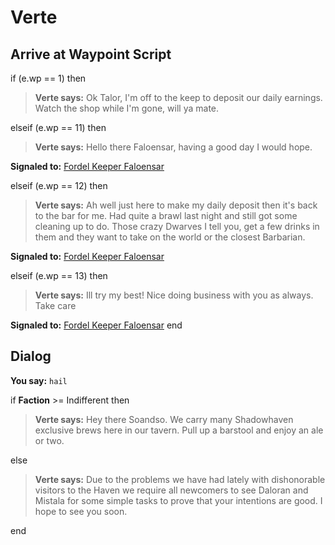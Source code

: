 # Verte


## Arrive at Waypoint Script

if (e.wp == 1) then


>**Verte says:** Ok Talor, I'm off to the keep to deposit our daily earnings. Watch the shop while I'm gone, will ya mate.

elseif (e.wp == 11) then


>**Verte says:** Hello there Faloensar, having a good day I would hope.


**Signaled to:**  [Fordel Keeper Faloensar](/npc/150286)

elseif (e.wp == 12) then


>**Verte says:** Ah well just here to make my daily deposit then it's back to the bar for me. Had quite a brawl last night and still got some cleaning up to do. Those crazy Dwarves I tell you, get a few drinks in them and they want to take on the world or the closest Barbarian.


**Signaled to:**  [Fordel Keeper Faloensar](/npc/150286)

elseif (e.wp == 13) then


>**Verte says:** Ill try my best! Nice doing business with you as always. Take care


**Signaled to:**  [Fordel Keeper Faloensar](/npc/150286)
end



## Dialog

**You say:** `hail`



if **Faction** >= Indifferent then



>**Verte says:** Hey there Soandso. We carry many Shadowhaven exclusive brews here in our tavern. Pull up a barstool and enjoy an ale or two.


else



>**Verte says:** Due to the problems we have had lately with dishonorable visitors to the Haven we require all newcomers to see Daloran and Mistala for some simple tasks to prove that your intentions are good. I hope to see you soon.

end
